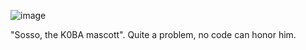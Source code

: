 ![image](https://github.com/user-attachments/assets/642039a0-dfb8-4527-acb5-8fb6f0cfcfac)

"Sosso, the K0BA mascott". Quite a problem, no code can honor him.

